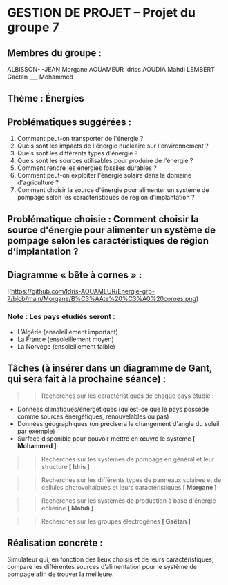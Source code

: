 # GESTION DE PROJET – Projet du groupe 7

## Membres du groupe :
ALBISSON- -JEAN Morgane
AOUAMEUR Idriss
AOUDIA Mahdi
LEMBERT Gaëtan
___ Mohammed

## Thème : Énergies 

## Problématiques suggérées :
1. Comment peut-on transporter de l'énergie ?
2. Quels sont les impacts de l'énergie nucléaire sur l'environnement ? 
3. Quels sont les différents types d'énergie ?
4. Quels sont les sources utilisables pour produire de l'énergie ?
5. Comment rendre les énergies fossiles durables ?
6. Comment peut-on exploiter l'énergie solaire dans le domaine d'agriculture ?
7. Comment choisir la source d'énergie pour alimenter un système de pompage selon les caractéristiques de région d’implantation ?

## Problématique choisie : Comment choisir la source d'énergie pour alimenter un système de pompage selon les caractéristiques de région d’implantation ?

## Diagramme « bête à cornes » :
!(https://github.com/Idris-AOUAMEUR/Energie-grp-7/blob/main/Morgane/B%C3%AAte%20%C3%A0%20cornes.png)

### Note : Les pays étudiés seront : 
-	L’Algérie (ensoleillement important)
-	La France (ensoleillement moyen) 
-	La Norvège (ensoleillement faible)

## Tâches (à insérer dans un diagramme de Gant, qui sera fait à la prochaine séance) :
>> Recherches sur les caractéristiques de chaque pays étudié :
-	Données climatiques/énergétiques (qu'est-ce que le pays possède comme sources énergétiques, renouvelables ou pas)
-	Données géographiques (on précisera le changement d'angle du soleil par exemple)
-	Surface disponible pour pouvoir mettre en œuvre le système
**[ Mohammed ]**

>> Recherches sur les systèmes de pompage en général et leur structure **[ Idris ]**

>> Recherches sur les différents types de panneaux solaires et de cellules photovoltaïques et leurs caractéristiques **[ Morgane ]**

>> Recherches sur les systèmes de production à base d'énergie éolienne **[ Mahdi ]**

>> Recherches sur les groupes électrogènes **[ Gaëtan ]**

## Réalisation concrète :
Simulateur qui, en fonction des lieux choisis et de leurs caractéristiques, compare les différentes sources d’alimentation pour le système de pompage afin de trouver la meilleure.
